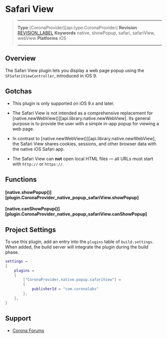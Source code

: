 # Safari View

> --------------------- ------------------------------------------------------------------------------------------
> __Type__              [CoronaProvider][api.type.CoronaProvider]
> __Revision__          [REVISION_LABEL](REVISION_URL)
> __Keywords__          native, showPopup, safari, safariView, webView
> __Platforms__         iOS
> --------------------- ------------------------------------------------------------------------------------------

## Overview

The Safari View plugin lets you display a web page popup using the `SFSafariViewController`, introduced in <nobr>iOS 9</nobr>.


## Gotchas

* This plugin is only supported on <nobr>iOS 9.x</nobr> and later.

* The Safari View is not intended as a comprehensive replacement for [native.newWebView()][api.library.native.newWebView]. Its general purpose is to provide the user with a simple <nobr>in-app</nobr> popup for viewing a web page.

* In contrast to [native.newWebView()][api.library.native.newWebView], the Safari View shares cookies, sessions, and other browser data with the native iOS Safari app.

* The Safari View can __not__ open local HTML files &mdash; all URLs must start with `http://` or `https://`.


## Functions

#### [native.showPopup()][plugin.CoronaProvider_native_popup_safariView.showPopup]
#### [native.canShowPopup()][plugin.CoronaProvider_native_popup_safariView.canShowPopup]


## Project Settings

To use this plugin, add an entry into the `plugins` table of `build.settings`. When added, the build server will integrate the plugin during the build phase.

``````lua
settings =
{
	plugins =
	{
		["CoronaProvider.native.popup.safariView"] =
		{
			publisherId = "com.coronalabs"
		},
	},
}
``````


## Support

* [Corona Forums](http://forums.coronalabs.com/forum/631-corona-premium-plugins/)
